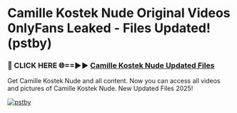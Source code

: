 # Camille Kostek Nude Original Videos 0nlyFans Leaked - Files Updated! (pstby)

<h3>🔴 CLICK HERE 🌐==►► <a href="https://tinyurl.com/5h6xmrr3" rel="nofollow">Camille Kostek Nude Updated Files</a></h3>

Get Camille Kostek Nude and all content. Now you can access all videos and pictures of Camille Kostek Nude. New Updated Files 2025!

[![pstby](https://i.imgur.com/KVD873Z.gif)](https://tinyurl.com/5h6xmrr3)
